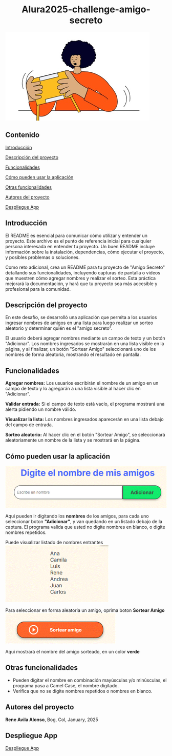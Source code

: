 <h1 align="center">Alura2025-challenge-amigo-secreto</h1>

![challenge amigo secreto](https://github.com/ravila64/Alura2025-challenge-amigo-secreto/blob/main/assets-readme/amigo-secreto.jpg)

## Contenido

[Introducción](#introducción)

[Descripción del proyecto](#descripción-del-proyecto)

[Funcionalidades](#funcionalidades)

[Cómo pueden usar la aplicación](#cómo-pueden-usar-la-aplicación)

[Otras funcionalidades](#otras-funcionalidades)

[Autores del proyecto](#autores-del-proyecto)

[Despliegue App](#despliegue-app)


## Introducción

El README es esencial para comunicar cómo utilizar y entender un proyecto. Este archivo es el punto de referencia inicial para cualquier persona interesada en entender tu proyecto. Un buen README incluye información sobre la instalación, dependencias, cómo ejecutar el proyecto, y posibles problemas o soluciones.

Como reto adicional, crea un README para tu proyecto de "Amigo Secreto" detallando sus funcionalidades, incluyendo capturas de pantalla o videos que muestren cómo agregar nombres y realizar el sorteo. Esta práctica mejorará la documentación, y hará que tu proyecto sea más accesible y profesional para la comunidad.

## Descripción del proyecto

En este desafío, se desarrolló una aplicación que permita a los usuarios ingresar nombres de amigos en una lista para luego realizar un sorteo aleatorio y determinar quién es el "amigo secreto".

El usuario deberá agregar nombres mediante un campo de texto y un botón "Adicionar". Los nombres ingresados se mostrarán en una lista visible en la página, y al finalizar, un botón "Sortear Amigo" seleccionará uno de los nombres de forma aleatoria, mostrando el resultado en pantalla.

## Funcionalidades
**Agregar nombres:** Los usuarios escribirán el nombre de un amigo en un campo de texto y lo agregarán a una lista visible al hacer clic en "Adicionar".

**Validar entrada:** Si el campo de texto está vacío, el programa mostrará una alerta pidiendo un nombre válido.

**Visualizar la lista:** Los nombres ingresados aparecerán en una lista debajo del campo de entrada.

**Sorteo aleatorio:** Al hacer clic en el botón "Sortear Amigo", se seleccionará aleatoriamente un nombre de la lista y se mostrará en la página.

## Cómo pueden usar la aplicación

![Digite nombre](https://github.com/ravila64/Alura2025-challenge-amigo-secreto/blob/main/assets-readme/digite_nombre.GIF)

Aqui pueden ir digitando los **nombres** de los amigos, para cada uno seleccionar boton **"Adicionar"**, y van quedando en un listado debajo de la captura. El programa valida que usted no digite nombres en blanco, o digite nombres repetidos.

Puede visualizar listado de nombres entrantes
![Digite nombre](https://github.com/ravila64/Alura2025-challenge-amigo-secreto/blob/main/assets-readme/listado.GIF)

Para seleccionar en forma aleatoria un amigo, oprima boton **Sortear Amigo**
![Digite nombre](https://github.com/ravila64/Alura2025-challenge-amigo-secreto/blob/main/assets-readme/sortear_amigo.GIF)

Aqui mostrará el nombre del amigo sorteado, en un color **verde**

## Otras funcionalidades
  + Pueden digitar el nombre en combinación mayúsculas y/o minúsculas, el programa pasa a Camel Case, el nombre digitado.
  + Verifica que no se digite nombres repetidos o nombres en blanco.
  
## Autores del proyecto

**Rene Avila Alonso**, Bog, Col, January, 2025

## Despliegue App

[Despliegue App](https://ravila64.github.io/Alura2025-challenge-amigo-secreto/)
